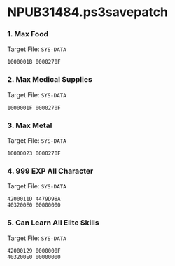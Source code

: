 # NPUB31484.ps3savepatch

### 1. Max Food

Target File: `SYS-DATA`

```
1000001B 0000270F
```

### 2. Max Medical Supplies

Target File: `SYS-DATA`

```
1000001F 0000270F
```

### 3. Max Metal

Target File: `SYS-DATA`

```
10000023 0000270F
```

### 4. 999 EXP All Character

Target File: `SYS-DATA`

```
4200011D 4479D98A
403200E0 00000000
```

### 5. Can Learn All Elite Skills

Target File: `SYS-DATA`

```
42000129 0000000F
403200E0 00000000
```

